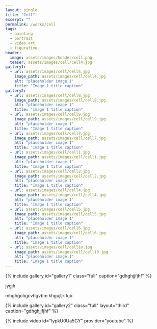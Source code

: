 ```yaml
---
layout: single
title: "Cell"
excerpt: ""
permalink: /works/cell
tags:
  - painting
  - portrait
  - video art
  - figurative
header:
  image: assets/images/header/cell.png
  teaser: assets/images/cell/cell4.jpg
gallery1:
  - url: assets/images/cell/cell4.jpg
    image_path: assets/images/cell/cell4.jpg
    alt: "placeholder image 1"
    title: "Image 1 title caption"
gallery2:
  - url: assets/images/cell/cell8.jpg
    image_path: assets/images/cell/cell8.jpg
    alt: "placeholder image 1"
    title: "Image 1 title caption"
  - url: assets/images/cell/cell9.jpg
    image_path: assets/images/cell/cell9.jpg
    alt: "placeholder image 1"
    title: "Image 1 title caption"
  - url: assets/images/cell/cell7.jpg
    image_path: assets/images/cell/cell7.jpg
    alt: "placeholder image 1"
    title: "Image 1 title caption"
  - url: assets/images/cell/cell1.jpg
    image_path: assets/images/cell/cell1.jpg
    alt: "placeholder image 1"
    title: "Image 1 title caption"
  - url: assets/images/cell/cell2.jpg
    image_path: assets/images/cell/cell2.jpg
    alt: "placeholder image 1"
    title: "Image 1 title caption"
  - url: assets/images/cell/cell4.jpg
    image_path: assets/images/cell/cell4.jpg
    alt: "placeholder image 1"
    title: "Image 1 title caption"
  - url: assets/images/cell/cell5.jpg
    image_path: assets/images/cell/cell5.jpg
    alt: "placeholder image 1"
    title: "Image 1 title caption"
  - url: assets/images/cell/cell6.jpg
    image_path: assets/images/cell/cell6.jpg
    alt: "placeholder image 1"
    title: "Image 1 title caption"
  - url: assets/images/cell/cell10.jpg
    image_path: assets/images/cell/cell10.jpg
    alt: "placeholder image 1"
    title: "Image 1 title caption"
---
```


{% include gallery id="gallery1" class="full" caption="gdhghjjfjhf" %}


jygjh

mhghgchgcvhgvbm
khgujljk
kjb

{% include gallery id="gallery2" class="full" layout="third" caption="gdhghjjfjhf" %}

{% include video id="lypkU0Ua5GY" provider="youtube" %}

